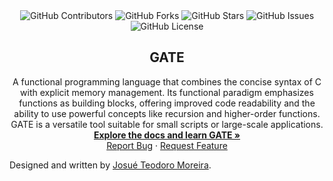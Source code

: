 <div align="center">
  <img alt="GitHub Contributors" src="https://img.shields.io/github/contributors/gate-lang/gate-bootstrap?style=for-the-badge">
  <img alt="GitHub Forks" src="https://img.shields.io/github/forks/gate-lang/gate-bootstrap?style=for-the-badge">
  <img alt="GitHub Stars" src="https://img.shields.io/github/stars/gate-lang/gate-bootstrap?style=for-the-badge">
  <img alt="GitHub Issues" src="https://img.shields.io/github/issues/gate-lang/gate-bootstrap?style=for-the-badge">
  <!-- <img alt="GitHub Issues-pr" src="https://img.shields.io/github/issues-pr/gate-lang/gate-bootstrap?style=for-the-badge"> -->
  <img alt="GitHub License" src="https://img.shields.io/github/license/gate-lang/gate-bootstrap?style=for-the-badge">
</div>

<div align="center">
  <h2 align="center">GATE</h2>

  <p align="center">
    A functional programming language that combines the concise syntax of C with explicit memory management. Its functional paradigm emphasizes functions as building blocks, offering improved code readability and the ability to use powerful concepts like recursion and higher-order functions. GATE is a versatile tool suitable for small scripts or large-scale applications.
    <br />
    <a href="https://github.com/gate-lang/gate-bootstrap/docs"><strong>Explore the docs and learn GATE »</strong></a>
    <br/>
    <a href="https://github.com/gate-lang/gate-bootstrap/issues">Report Bug</a>
    ·
    <a href="https://github.com/gate-lang/gate-bootstrap/issues">Request Feature</a>
  </p>
</div>

Designed and written by [Josué Teodoro Moreira](https://j0suetm.com).